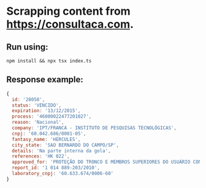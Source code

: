# Scrapping content from https://consultaca.com.

## Run using:
```npm install && npx tsx index.ts```

## Response example:
```js
{
  id: '28058',
  status: 'VENCIDO',
  expiration: '13/12/2015',
  process: '46000022477201027',
  reason: 'Nacional',
  company: 'IPT/FRANCA - INSTITUTO DE PESQUISAS TECNOLÓGICAS',
  cnpj: '60.042.686/0001-05',
  fantasy_name: 'HÉRCULES',
  city_state: 'SAO BERNARDO DO CAMPO/SP',
  details: 'Na parte interna da gola',
  references: 'HK 022',
  approved_for: 'PROTEÇÃO DO TRONCO E MEMBROS SUPERIORES DO USUÁRIO CONTRA RISCOS DE ORIGEM TÉRMICA (FRIO).',
  report_id: '1 014 889-203/2010',
  laboratory_cnpj: '60.633.674/0006-60'
}
```
